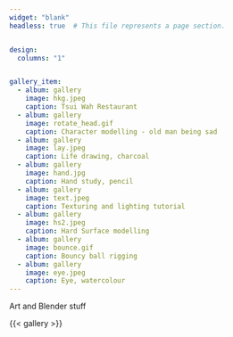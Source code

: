 ```yaml
---
widget: "blank"
headless: true  # This file represents a page section.


design:
  columns: "1"


gallery_item:
  - album: gallery
    image: hkg.jpeg
    caption: Tsui Wah Restaurant
  - album: gallery
    image: rotate_head.gif
    caption: Character modelling - old man being sad
  - album: gallery
    image: lay.jpeg
    caption: Life drawing, charcoal
  - album: gallery
    image: hand.jpg
    caption: Hand study, pencil
  - album: gallery
    image: text.jpeg
    caption: Texturing and lighting tutorial
  - album: gallery
    image: hs2.jpeg
    caption: Hard Surface modelling
  - album: gallery
    image: bounce.gif
    caption: Bouncy ball rigging
  - album: gallery
    image: eye.jpeg
    caption: Eye, watercolour
---
```

Art and Blender stuff

{{< gallery >}}
